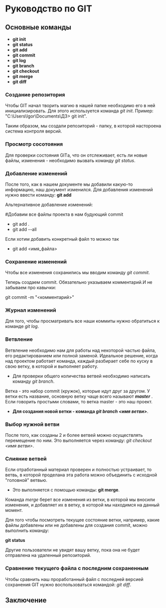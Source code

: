 # Руководство  по GIT

## Основные команды
* __git init__
* **git status**
* __git add__
* __git commit__
* __git log__
* __git branch__
* __git checkout__
* __git merge__
* __git diff__
### Создание репозитория
Чтобы GIT начал творить магию в нашей папке необходимо его в ней инициализировать. Для этого используется команда *git init*. Пример: "C:\Users\Igor\Documents\ДЗ> git init".

Таким образом, мы создали репозиторий - папку, в которой настороена система контроля версий.
### Просмотр сосотояния
Для проверки состояния GITа, что он отслеживает, есть ли новые файлы, изменения - необходимо вызвать команду *git status*.
### Добавление изменений
После того, как в нашем документе мы добавили какую-то информацию, наш документ изменился. Для добавления изменений нужно ввести команду: __git add__

Альтернативное добавление изменений:

#Добавим все файлы проекта в нам будующий commit
* git add .
* git add --all

Если хотим добавить конкретный файл то можно так
* git add <имя_файла> 

### Сохранение изменений
Чтобы все изменения сохранились мы вводим команду *git commit*.

Теперь создаем commit. Обязательно указываем комментарий.И не забываем про кавычки:

git commit -m "<комментарий>"

### Журнал изменений
Для того, чтобы просматривать все наши коммиты нужно обратиться к команде *git log*.
### Ветвление
Ветвление необходимо нам для работы над некоторой частью файла, его редактированием или полной заменой. Идеальное решение, когда над проектом работает команда, каждый разбирает себе по куску в свою ветку, в которой и выполняет работу.
* Для проверки общего количества ветвей необходимо написать команду *git branch*.

Ветка - это набор commit (кружок), которые идут друг за другом. У ветки есть название, основную ветку чаще всего называют __*master*__ . Если говорить простыми словами, то ветка master - это наш проект.
* __Для создания новой ветки - команда *git branch <имя ветви>*__.

### Выбор нужной ветви
После того, как созданы 2 и более ветвей можно осуществлять перемещение по ним. Это выполняется через команду: *git checkout <имя ветви>*.
### Слияние ветвей
Если отработанный материал проверен и полностью устраивает, то ветвь, в которой проделана эта работа можно объединить с исходной "головной" ветвью. 
* Это выполняется с помощью команды: __git merge__.

Команда _merge_ берет все изменения из ветки, в которой мы вносили изменения, и добавляет их в ветку, в которой мы находимся на данный момент.

Для того чтобы посмотреть текущее состояние ветки, например, какие файлы добавлены или не добавлены для создания commit, можно выполнить команду:

__git status__

Другие пользователи не увидят вашу ветку, пока она не будет отправлена на удаленный репозиторий. 

### Сравнение текущего файла с последним сохраненным
Чтобы сравнить наш проработанный файл с последней версией сохранения GIT нужно воспользоваться командой: *git diff*.

## Заключение 
